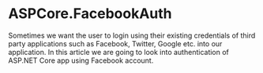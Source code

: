 # ASPCore.FacebookAuth
Sometimes we want the user to login using their existing credentials of third party applications such as Facebook, Twitter, Google etc. into our application. In this article we are going to look into authentication of ASP.NET Core app using Facebook account.

